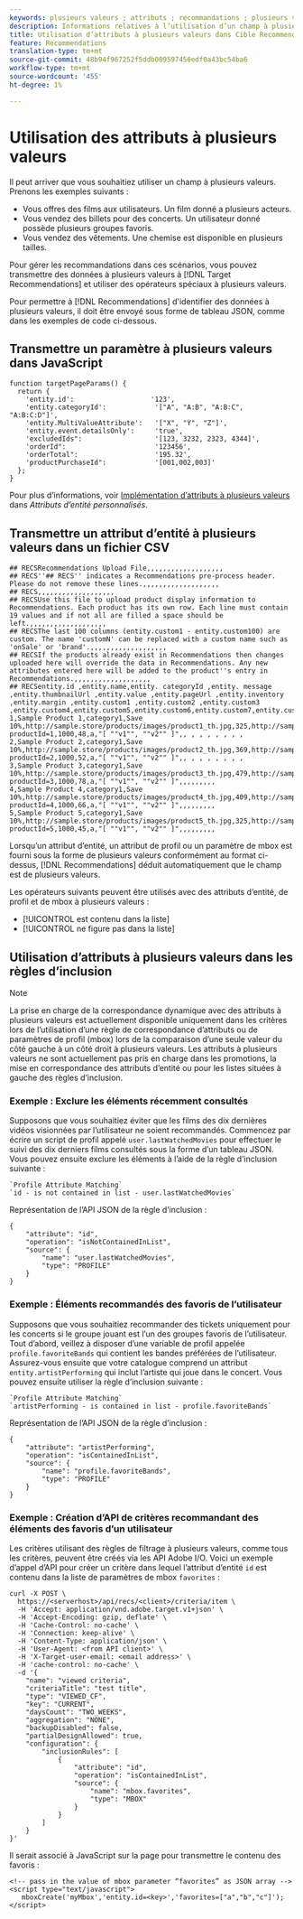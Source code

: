 ```yaml
---
keywords: plusieurs valeurs ; attributs ; recommandations ; plusieurs valeurs ; plusieurs valeurs ; plusieurs valeurs
description: Informations relatives à l’utilisation d’un champ à plusieurs valeurs dans Adobe Target à l’aide d’opérateurs spéciaux à plusieurs valeurs.
title: Utilisation d’attributs à plusieurs valeurs dans Cible Recommendations
feature: Recommendations
translation-type: tm+mt
source-git-commit: 48b94f967252f5ddb009597456edf0a43bc54ba6
workflow-type: tm+mt
source-wordcount: '455'
ht-degree: 1%

---
```



# Utilisation des attributs à plusieurs valeurs

Il peut arriver que vous souhaitiez utiliser un champ à plusieurs valeurs. Prenons les exemples suivants :

* Vous offres des films aux utilisateurs. Un film donné a plusieurs acteurs.
* Vous vendez des billets pour des concerts. Un utilisateur donné possède plusieurs groupes favoris.
* Vous vendez des vêtements. Une chemise est disponible en plusieurs tailles.

Pour gérer les recommandations dans ces scénarios, vous pouvez transmettre des données à plusieurs valeurs à [!DNL Target Recommendations] et utiliser des opérateurs spéciaux à plusieurs valeurs.

Pour permettre à [!DNL Recommendations] d&#39;identifier des données à plusieurs valeurs, il doit être envoyé sous forme de tableau JSON, comme dans les exemples de code ci-dessous.

## Transmettre un paramètre à plusieurs valeurs dans JavaScript

```
function targetPageParams() { 
  return { 
    'entity.id':                   '123', 
    'entity.categoryId':            '["A", "A:B", "A:B:C", "A:B:C:D"]',        
    'entity.MultiValueAttribute':   '["X", "Y", "Z"]', 
    'entity.event.detailsOnly':     'true', 
    'excludedIds":                  '[123, 3232, 2323, 4344]', 
    'orderId":                      '123456', 
    'orderTotal":                   '195.32', 
    'productPurchaseId":            '[001,002,003]' 
  }; 
}
```

Pour plus d’informations, voir [Implémentation d’attributs à plusieurs valeurs](/help/c-recommendations/c-products/custom-entity-attributes.md#section_80FEFE49E8AF415D99B739AA3CBA2A14) dans *Attributs d’entité personnalisés*.

## Transmettre un attribut d’entité à plusieurs valeurs dans un fichier CSV

```
## RECSRecommendations Upload File,,,,,,,,,,,,,,,,,,,
## RECS''## RECS'' indicates a Recommendations pre-process header. Please do not remove these lines.,,,,,,,,,,,,,,,,,,,
## RECS,,,,,,,,,,,,,,,,,,,
## RECSUse this file to upload product display information to Recommendations. Each product has its own row. Each line must contain 19 values and if not all are filled a space should be left.,,,,,,,,,,,,,,,,,,,
## RECSThe last 100 columns (entity.custom1 - entity.custom100) are custom. The name 'customN' can be replaced with a custom name such as 'onSale' or 'brand'.,,,,,,,,,,,,,,,,,,,
## RECSIf the products already exist in Recommendations then changes uploaded here will override the data in Recommendations. Any new attributes entered here will be added to the product''s entry in Recommendations.,,,,,,,,,,,,,,,,,,,
## RECSentity.id ,entity.name,entity. categoryId ,entity. message ,entity.thumbnailUrl ,entity.value ,entity.pageUrl ,entity.inventory ,entity.margin ,entity.custom1 ,entity.custom2 ,entity.custom3 ,entity.custom4,entity.custom5,entity.custom6,entity.custom7,entity.custom8,entity.custom9,entity.custom10,
1,Sample Product 1,category1,Save 10%,http://sample.store/products/images/product1_th.jpg,325,http://sample.store/products/product_detail.jsp?productId=1,1000,48,a,"[ ""v1"", ""v2"" ]",, , , , , , , ,
2,Sample Product 2,category1,Save 10%,http://sample.store/products/images/product2_th.jpg,369,http://sample.store/products/product_detail.jsp?productId=2,1000,52,a,"[ ""v1"", ""v2"" ]",, , , , , , , ,
3,Sample Product 3,category1,Save 10%,http://sample.store/products/images/product3_th.jpg,479,http://sample.store/products/product_detail.jsp?productId=3,1000,78,a,"[ ""v1"", ""v2"" ]",,,,,,,,,
4,Sample Product 4,category1,Save 10%,http://sample.store/products/images/product4_th.jpg,409,http://sample.store/products/product_detail.jsp?productId=4,1000,66,a,"[ ""v1"", ""v2"" ]",,,,,,,,,
5,Sample Product 5,category1,Save 10%,http://sample.store/products/images/product5_th.jpg,325,http://sample.store/products/product_detail.jsp?productId=5,1000,45,a,"[ ""v1"", ""v2"" ]",,,,,,,,, 
```

Lorsqu’un attribut d’entité, un attribut de profil ou un paramètre de mbox est fourni sous la forme de plusieurs valeurs conformément au format ci-dessus, [!DNL Recommendations] déduit automatiquement que le champ est de plusieurs valeurs.

Les opérateurs suivants peuvent être utilisés avec des attributs d’entité, de profil et de mbox à plusieurs valeurs :

* [!UICONTROL est contenu dans la liste]
* [!UICONTROL ne figure pas dans la liste]

## Utilisation d’attributs à plusieurs valeurs dans les règles d’inclusion

>[!NOTE]
>
>La prise en charge de la correspondance dynamique avec des attributs à plusieurs valeurs est actuellement disponible uniquement dans les critères lors de l’utilisation d’une règle de correspondance d’attributs ou de paramètres de profil (mbox) lors de la comparaison d’une seule valeur du côté gauche à un côté droit à plusieurs valeurs. Les attributs à plusieurs valeurs ne sont actuellement pas pris en charge dans les promotions, la mise en correspondance des attributs d’entité ou pour les listes situées à gauche des règles d’inclusion.

### Exemple : Exclure les éléments récemment consultés

Supposons que vous souhaitiez éviter que les films des dix dernières vidéos visionnées par l’utilisateur ne soient recommandés. Commencez par écrire un script de profil appelé `user.lastWatchedMovies` pour effectuer le suivi des dix derniers films consultés sous la forme d’un tableau JSON. Vous pouvez ensuite exclure les éléments à l’aide de la règle d’inclusion suivante :

```
`Profile Attribute Matching`
`id - is not contained in list - user.lastWatchedMovies`
```

Représentation de l’API JSON de la règle d’inclusion :

```
{
    "attribute": "id",
    "operation": "isNotContainedInList",
    "source": {
        "name": "user.lastWatchedMovies",
        "type": "PROFILE"
    }
} 
```

### Exemple : Éléments recommandés des favoris de l’utilisateur

Supposons que vous souhaitiez recommander des tickets uniquement pour les concerts si le groupe jouant est l’un des groupes favoris de l’utilisateur. Tout d’abord, veillez à disposer d’une variable de profil appelée `profile.favoriteBands` qui contient les bandes préférées de l’utilisateur. Assurez-vous ensuite que votre catalogue comprend un attribut `entity.artistPerforming` qui inclut l’artiste qui joue dans le concert. Vous pouvez ensuite utiliser la règle d’inclusion suivante :

```
`Profile Attribute Matching`
`artistPerforming - is contained in list - profile.favoriteBands`
```

Représentation de l’API JSON de la règle d’inclusion :

```
{
    "attribute": "artistPerforming",
    "operation": "isContainedInList",
    "source": {
        "name": "profile.favoriteBands",
        "type": "PROFILE"
    }
}
```

### Exemple : Création d’API de critères recommandant des éléments des favoris d’un utilisateur

Les critères utilisant des règles de filtrage à plusieurs valeurs, comme tous les critères, peuvent être créés via les API Adobe I/O. Voici un exemple d’appel d’API pour créer un critère dans lequel l’attribut d’entité `id` est contenu dans la liste de paramètres de mbox `favorites` :

```
curl -X POST \
  https://<serverhost>/api/recs/<client>/criteria/item \
  -H 'Accept: application/vnd.adobe.target.v1+json' \
  -H 'Accept-Encoding: gzip, deflate' \
  -H 'Cache-Control: no-cache' \
  -H 'Connection: keep-alive' \
  -H 'Content-Type: application/json' \
  -H 'User-Agent: <from API client>' \
  -H 'X-Target-user-email: <email address>' \
  -H 'cache-control: no-cache' \
  -d '{
    "name": "viewed criteria",
    "criteriaTitle": "test title",
    "type": "VIEWED_CF",
    "key": "CURRENT",
    "daysCount": "TWO_WEEKS",
    "aggregation": "NONE",
    "backupDisabled": false,
    "partialDesignAllowed": true,
    "configuration": {
        "inclusionRules": [
            {
                "attribute": "id",
                "operation": "isContainedInList",
                "source": {
                    "name": "mbox.favorites",
                    "type": "MBOX"
                }
            }
        ]
    }
}'
```

Il serait associé à JavaScript sur la page pour transmettre le contenu des favoris :

```
<!-- pass in the value of mbox parameter “favorites” as JSON array -->
<script type="text/javascript">
   mboxCreate('myMbox','entity.id=<key>','favorites=["a","b","c"]');
</script>
```
